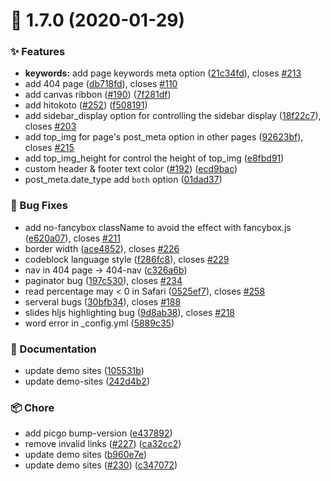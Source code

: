 # :tada: 1.7.0 (2020-01-29)


### :sparkles: Features

* **keywords:** add page keywords meta option ([21c34fd](https://github.com/Molunerfinn/hexo-theme-melody/commit/21c34fd)), closes [#213](https://github.com/Molunerfinn/hexo-theme-melody/issues/213)
* add 404 page ([db718fd](https://github.com/Molunerfinn/hexo-theme-melody/commit/db718fd)), closes [#110](https://github.com/Molunerfinn/hexo-theme-melody/issues/110)
* add canvas ribbon ([#190](https://github.com/Molunerfinn/hexo-theme-melody/issues/190)) ([7f281df](https://github.com/Molunerfinn/hexo-theme-melody/commit/7f281df))
* add hitokoto ([#252](https://github.com/Molunerfinn/hexo-theme-melody/issues/252)) ([f508191](https://github.com/Molunerfinn/hexo-theme-melody/commit/f508191))
* add sidebar_display option for controlling the sidebar display ([18f22c7](https://github.com/Molunerfinn/hexo-theme-melody/commit/18f22c7)), closes [#203](https://github.com/Molunerfinn/hexo-theme-melody/issues/203)
* add top_img for page's post_meta option in other pages ([92623bf](https://github.com/Molunerfinn/hexo-theme-melody/commit/92623bf)), closes [#215](https://github.com/Molunerfinn/hexo-theme-melody/issues/215)
* add top_img_height for control the height of top_img ([e8fbd91](https://github.com/Molunerfinn/hexo-theme-melody/commit/e8fbd91))
* custom header & footer text color ([#192](https://github.com/Molunerfinn/hexo-theme-melody/issues/192)) ([ecd9bac](https://github.com/Molunerfinn/hexo-theme-melody/commit/ecd9bac))
* post_meta.date_type add `both` option ([01dad37](https://github.com/Molunerfinn/hexo-theme-melody/commit/01dad37))


### :bug: Bug Fixes

* add no-fancybox className to avoid the effect with fancybox.js ([e620a07](https://github.com/Molunerfinn/hexo-theme-melody/commit/e620a07)), closes [#211](https://github.com/Molunerfinn/hexo-theme-melody/issues/211)
* border width ([ace4852](https://github.com/Molunerfinn/hexo-theme-melody/commit/ace4852)), closes [#226](https://github.com/Molunerfinn/hexo-theme-melody/issues/226)
* codeblock language style ([f286fc8](https://github.com/Molunerfinn/hexo-theme-melody/commit/f286fc8)), closes [#229](https://github.com/Molunerfinn/hexo-theme-melody/issues/229)
* nav in 404 page -> 404-nav ([c326a6b](https://github.com/Molunerfinn/hexo-theme-melody/commit/c326a6b))
* paginator bug ([197c530](https://github.com/Molunerfinn/hexo-theme-melody/commit/197c530)), closes [#234](https://github.com/Molunerfinn/hexo-theme-melody/issues/234)
* read percentage may < 0 in Safari ([0525ef7](https://github.com/Molunerfinn/hexo-theme-melody/commit/0525ef7)), closes [#258](https://github.com/Molunerfinn/hexo-theme-melody/issues/258)
* serveral bugs ([30bfb34](https://github.com/Molunerfinn/hexo-theme-melody/commit/30bfb34)), closes [#188](https://github.com/Molunerfinn/hexo-theme-melody/issues/188)
* slides hljs highlighting bug ([9d8ab38](https://github.com/Molunerfinn/hexo-theme-melody/commit/9d8ab38)), closes [#218](https://github.com/Molunerfinn/hexo-theme-melody/issues/218)
* word error in _config.yml ([5889c35](https://github.com/Molunerfinn/hexo-theme-melody/commit/5889c35))


### :pencil: Documentation

* update demo sites ([105531b](https://github.com/Molunerfinn/hexo-theme-melody/commit/105531b))
* update demo-sites ([242d4b2](https://github.com/Molunerfinn/hexo-theme-melody/commit/242d4b2))


### :package: Chore

* add picgo bump-version ([e437892](https://github.com/Molunerfinn/hexo-theme-melody/commit/e437892))
* remove invalid links ([#227](https://github.com/Molunerfinn/hexo-theme-melody/issues/227)) ([ca32cc2](https://github.com/Molunerfinn/hexo-theme-melody/commit/ca32cc2))
* update demo sites ([b960e7e](https://github.com/Molunerfinn/hexo-theme-melody/commit/b960e7e))
* update demo sites ([#230](https://github.com/Molunerfinn/hexo-theme-melody/issues/230)) ([c347072](https://github.com/Molunerfinn/hexo-theme-melody/commit/c347072))



